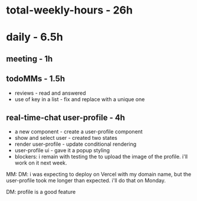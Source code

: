 # total-weekly-hours - 26h

# daily - 6.5h

## meeting - 1h

## todoMMs - 1.5h
* reviews - read and answered
* use of key in a list - fix and replace with a unique one

## real-time-chat user-profile - 4h
* a new component - create a user-profile component
* show and select user - created two states
* render user-profile - update conditional rendering
* user-profile ui - gave it a popup styling
* blockers: i remain with testing the to upload the image of the profile. i'll work on it next week.

MM: DM: i was expecting to deploy on Vercel with my domain name, but the user-profile took me longer than expected. i'll do that on Monday.

DM: profile is a good feature


